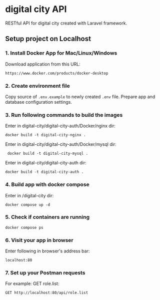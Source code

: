 # digital city API #

RESTful API for digital city created with Laravel framework.

## Setup project on Localhost ##

### 1. Install Docker App for Mac/Linux/Windows ###

Download application from this URL:

    https://www.docker.com/products/docker-desktop

### 2. Create environment file ###

Copy source of `.env.example` to newly created `.env` file. Prepare app and database configuration settings.

### 3. Run following commands to build the images ###

Enter in digital-city/digital-city-auth/Docker/nginx dir:

    docker build -t digital-city-nginx .

Enter in digital-city/digital-city-auth/Docker/mysql dir:

     docker build -t digital-city-mysql .
     
Enter in digital-city/digital-city-auth dir:

    docker build -t digital-city-auth .
    
### 4. Build app with docker compose ###

Enter in /digital-city dir:

    docker compose up -d
    
### 5. Check if containers are running ###

    docker compose ps

### 6. Visit your app in browser ###

Enter following in browser's address bar:

    localhost:80
    
### 7. Set up your Postman requests ###

For example: GET role.list:

    GET http://localhost:80/api/role.list

